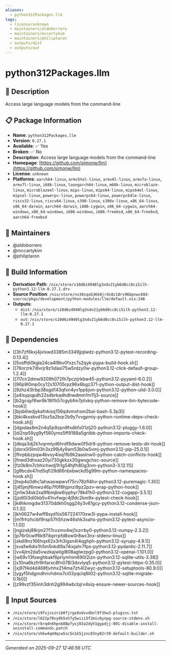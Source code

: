 ```yaml
---
aliases:
  - python312Packages.llm
tags:
  - license/unknown
  - maintainers/aldoborrero
  - maintainers/mccartykim
  - maintainers/philiptaron
  - outputs/dist
  - outputs/out
---
```


# python312Packages.llm

## 📝 Description

Access large language models from the command-line

## 📋 Package Information

- **Name**: `python312Packages.llm`
- **Version**: `0.27.1`
- **Available**: ✅ Yes
- **Broken**: ✅ No
- **Description**: Access large language models from the command-line
- **Homepage**: [https://github.com/simonw/llm](https://github.com/simonw/llm)
- **License**: `unknown`
- **Platforms**: `aarch64-linux`, `armv5tel-linux`, `armv6l-linux`, `armv7a-linux`, `armv7l-linux`, `i686-linux`, `loongarch64-linux`, `m68k-linux`, `microblaze-linux`, `microblazeel-linux`, `mips-linux`, `mips64-linux`, `mips64el-linux`, `mipsel-linux`, `powerpc-linux`, `powerpc64-linux`, `powerpc64le-linux`, `riscv32-linux`, `riscv64-linux`, `s390-linux`, `s390x-linux`, `x86_64-linux`, `x86_64-darwin`, `aarch64-darwin`, `i686-cygwin`, `x86_64-cygwin`, `aarch64-windows`, `x86_64-windows`, `i686-windows`, `i686-freebsd`, `x86_64-freebsd`, `aarch64-freebsd`
## 👥 Maintainers

- @aldoborrero
- @mccartykim
- @philiptaron


## 🔧 Build Information

- **Derivation Path**: `/nix/store/s10d6z4940lg3ndv21yb6d0cc8ci5ilh-python3.12-llm-0.27.1.drv`
- **Source Position**: `/nix/store/ns30sqxb36k8jrds8z18rv96bpnwc60d-source/pkgs/development/python-modules/llm/default.nix:246`
- **Outputs**:
  - `dist`:  `/nix/store/s10d6z4940lg3ndv21yb6d0cc8ci5ilh-python3.12-llm-0.27.1`
  - `out`:  `/nix/store/s10d6z4940lg3ndv21yb6d0cc8ci5ilh-python3.12-llm-0.27.1`

## 🔗 Dependencies

- [[3h7zf6kxj4jvlxwd3385m3349jjqlwdz-python3.12-pytest-recording-0.13.4]]
- [[5vsffdi0kgla24ca4l9bv0fxzc7s2qyk-pypa-build-hook.sh]]
- [[76nrzrk7i6vrjr9z1idasl75w5rdzy0w-python3.12-click-default-group-1.2.4]]
- [[7l7cir2dmw9209h072fh7pczijrkbw45-python3.12-pyyaml-6.0.2]]
- [[96p9l0mp0cy12s10705rpz96x6bgz371-python-output-dist-hook]]
- [[9zhz43lrbp38sgd143qfxn4yv1ppbjvn-python3.12-python-ulid-3.0.0]]
- [[a4lsypqpdh22sdbrkadhdhwdmm1m11j3-source]]
- [[b2gcqyf6wr8k19l1h57cgybfm7plixkq-python-remove-bin-bytecode-hook]]
- [[bjsb6wdjykafnkixq156qdvmxhsm2bai-bash-5.3p3]]
- [[bki4kxsbvd13sz5a2bqr2b9y7vvgpmiy-python-runtime-deps-check-hook.sh]]
- [[dgxdas8m2n4q5p9zpn9fxdbfx01zlj20-python3.12-pluggy-1.6.0]]
- [[di2np59yg9yf560yms5ff9188a5gnlbb-python-imports-check-hook.sh]]
- [[dkqa3dj2k1vqrmlyd6hrdf8dww0f5dr9-python-remove-tests-dir-hook]]
- [[dxrx0i5lm03h3xz99j4y9am53b0w5vmj-python3.12-pip-25.0.1]]
- [[fhrpbbzpqw4bvsy4ixq1fb9k2aaslnw0-python-catch-conflicts-hook]]
- [[fnwd3dhxaz20yi730gkkzx30gwxgchsc-source]]
- [[fz0k8m7chhichwdj1h1g54hjfh80g3nm-python3-3.12.11]]
- [[g9bcdx47nd5qfi29d66nbxbwckd5g99m-python-namespaces-hook.sh]]
- [[hxp4s0dhc1ahwaswpwvf75rv78zfl4hv-python3.12-puremagic-1.30]]
- [[j45jmjf6mwz46p7f0f8hjpnzi9pz2pzv-wrap-python-hook]]
- [[jn1w34sk2xa9fbmjbw6iyphyr78k41h0-python3.12-cogapp-3.5.1]]
- [[jzdl0i3di0kb5v41nvfwgc4j9dc2km9x-pytest-check-hook]]
- [[k4hknngdw31370ddkh0sgg24y3v61gcy-python3.12-condense-json-0.1.3]]
- [[kh0627w4wff8syd1iis567224170xw3l-pypa-install-hook]]
- [[m1frhzhcibf9rsp57h5hzw46shk3xahs-python3.12-pytest-asyncio-1.1.0]]
- [[ngizskj89rjm27f7cvzmv4wj1xzrrby0-python3.12-numpy-2.3.2]]
- [[p76r0cwlf6k97ibprrpfd8xw0r8wc3nx-stdenv-linux]]
- [[skdi9nz166hqx62x3rh3igsn4l4qghph-python3.12-syrupy-4.9.1]]
- [[sva1w6dis1h5m5nkdl9a74ixjahr7fps-python3.12-pydantic-2.11.7]]
- [[vv4jlm2da5vwzkajwligl808aglwzpg0-python3.12-openai-1.101.0]]
- [[w69v13fswghbakf6prlymhim690l2izn-python3.12-sqlite-utils-3.38]]
- [[x10na6kzfr9hfarxc8fn078l3dxvlyq5-python3.12-pytest-httpx-0.35.0]]
- [[xj97f4d4d468fjvhhx214ma7zh4l2wyc-python3.12-setuptools-80.9.0]]
- [[ygyf5hdgmdhnvhdmx7ci03yqclq8li02-python3.12-sqlite-migrate-0.1b0]]
- [[z99vzf35iinh3dnh2g994wbcbjrv4siq-ensure-newer-sources-hook]]

## 📁 Input Sources

- `/nix/store/i9fxjsszrib0fjrgx0xdvvdbnl9f3hw3-plugins.txt`
- `/nix/store/l622p70vy8k5sh7y5wizi5f2mic6ynpg-source-stdenv.sh`
- `/nix/store/rbrqdn6hpnb88pfyxj03a2dyh1gypdjj-001-disable-install-uninstall-commands.patch`
- `/nix/store/shkw4qm9qcw5sc5n1k5jznc83ny02r39-default-builder.sh`

---
*Generated on 2025-09-27 12:46:56 UTC*
